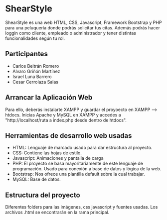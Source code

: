 # ShearStyle
ShearStyle es una web HTML, CSS, Javascript, Framework Bootstrap y PHP para una peluquería donde podrás solicitar tus citas. Además podrás hacer loggin como cliente, empleado o administrador y tener distintas funcionalidades según tu rol.

## Participantes
- Carlos Beltrán Romero
- Alvaro Griñón Martínez
- Israel Luna Barrero
- Cesar Cerrolaza Salas
  
 ## Arrancar la Aplicación Web
Para ello, deberás instalarte XAMPP y guardar el proyoecto en XAMPP --> htdocs.
Inicias Apache y MySQL en XAMPP y accedes a "http://localhost/ruta a index.php desde dentro de htdocs".

## Herramientas de desarrollo web usadas
- HTML: Lenguaje de marcado usado para dar estructura al proyecto.
- CSS: Contiene las hojas de estilo.
- Javascript: Animaciones y pantalla de carga
- PHP: El proyecto se basa mayoritariamente de este lenguaje de programación. Usado para conexión a base de datos y lógica de la web.
- Bootstrap: Nos ofrece una plantilla default sobre la cual trabajar.
- MySQL: Base de datos.

## Estructura del proyecto
Diferentes folders para las imágenes, css javascript y fuentes usadas. 
Los archivos .html se encontrarán en la rama principal.



